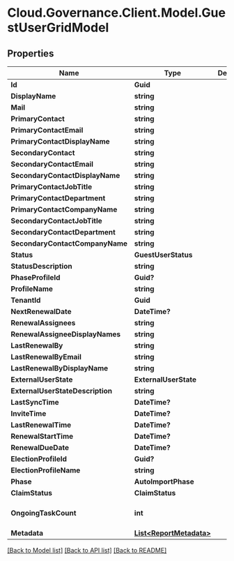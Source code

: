 # Cloud.Governance.Client.Model.GuestUserGridModel
## Properties

Name | Type | Description | Notes
------------ | ------------- | ------------- | -------------
**Id** | **Guid** |  | [optional] 
**DisplayName** | **string** |  | [optional] 
**Mail** | **string** |  | [optional] 
**PrimaryContact** | **string** |  | [optional] 
**PrimaryContactEmail** | **string** |  | [optional] 
**PrimaryContactDisplayName** | **string** |  | [optional] 
**SecondaryContact** | **string** |  | [optional] 
**SecondaryContactEmail** | **string** |  | [optional] 
**SecondaryContactDisplayName** | **string** |  | [optional] 
**PrimaryContactJobTitle** | **string** |  | [optional] 
**PrimaryContactDepartment** | **string** |  | [optional] 
**PrimaryContactCompanyName** | **string** |  | [optional] 
**SecondaryContactJobTitle** | **string** |  | [optional] 
**SecondaryContactDepartment** | **string** |  | [optional] 
**SecondaryContactCompanyName** | **string** |  | [optional] 
**Status** | **GuestUserStatus** |  | [optional] 
**StatusDescription** | **string** |  | [optional] 
**PhaseProfileId** | **Guid?** |  | [optional] 
**ProfileName** | **string** |  | [optional] 
**TenantId** | **Guid** |  | [optional] 
**NextRenewalDate** | **DateTime?** |  | [optional] 
**RenewalAssignees** | **string** |  | [optional] 
**RenewalAssigneeDisplayNames** | **string** |  | [optional] 
**LastRenewalBy** | **string** |  | [optional] 
**LastRenewalByEmail** | **string** |  | [optional] 
**LastRenewalByDisplayName** | **string** |  | [optional] 
**ExternalUserState** | **ExternalUserState** |  | [optional] 
**ExternalUserStateDescription** | **string** |  | [optional] 
**LastSyncTime** | **DateTime?** |  | [optional] 
**InviteTime** | **DateTime?** |  | [optional] 
**LastRenewalTime** | **DateTime?** |  | [optional] 
**RenewalStartTime** | **DateTime?** |  | [optional] 
**RenewalDueDate** | **DateTime?** |  | [optional] 
**ElectionProfileId** | **Guid?** |  | [optional] 
**ElectionProfileName** | **string** |  | [optional] 
**Phase** | **AutoImportPhase** |  | [optional] 
**ClaimStatus** | **ClaimStatus** |  | [optional] 
**OngoingTaskCount** | **int** |  | [optional] [default to 0]
**Metadata** | [**List&lt;ReportMetadata&gt;**](ReportMetadata.md) |  | [optional] 

[[Back to Model list]](../README.md#documentation-for-models) [[Back to API list]](../README.md#documentation-for-api-endpoints) [[Back to README]](../README.md)

